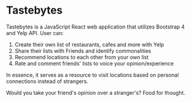 # Tastebytes

Tastebytes is a JavaScript React web application that utilizes Bootstrap 4 and Yelp API. User can:

1. Create their own list of restaurants, cafes and more with Yelp
2. Share their lists with Friends and identify commonalities 
3. Recommend locations to each other from your own list
4. Rate and comment friends' lists to voice your opinion/experience

In essence, it serves as a resource to visit locations based on personal connections instead of strangers. 

Would you take your friend's opinion over a stranger's? Food for thought. 